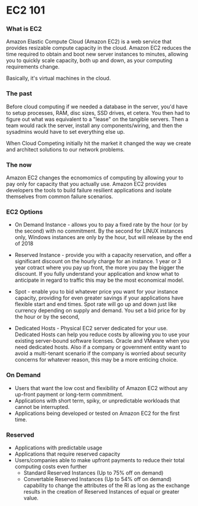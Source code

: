 # EC2 101
### What is EC2 
Amazon Elastic Compute Cloud (Amazon EC2) is a web service that provides resizable compute 
capacity in the cloud. Amazon EC2 reduces the time required to obtain and boot new server 
instances to minutes, allowing you to quickly scale capacity, both up and down, as your computing
requirements change.
 
Basically, it's virtual machines in the cloud.

### The past
Before cloud computing if we needed a database in the server, you'd have to setup processes, RAM,
 disc sizes, SSD drives, et cetera. You then had to figure out what was equivalent to a "lease" 
 on the tangible servers. Then a team would rack the server, install any components/wiring, and 
 then the sysadmins would have to set everything else up.
 
When Cloud Competing initially hit the market it changed the way we create and architect 
solutions to our network problems. 

### The now
Amazon EC2 changes the ecnomomics of computing by allowing your to pay only for capacity that you
 actually use. Amazon EC2 provides developers the tools to build failure resilient applications 
 and isolate themselves from common failure scenarios.
 
### EC2 Options
* On Demand Instance - allows you to pay a fixed rate by the hour (or by the second) with no 
commitment. 
By the second for LINUX instances only, Windows instances are only by the hour, but will release 
by the end of 2018

* Reserved Instance - provide you with a capacity reservation, and offer a significant discount on 
the hourly charge for an instance. 1 year or 3 year cotract where you pay up front, the more you 
pay the bigger the discount. If you fully understand your application and know what to anticipate in regard to traffic this may be the most economical
 model.

* Spot - enable you to bid whatever price you want for your instance capacity, providing for even
 greater savings if your applications have flexible start and end times. Spot rate will go up and
  down just like currency depending on supply and demand. You set a bid price for by the hour or 
  by the second, 

* Dedicated Hosts - Physical EC2 server dedicated for your use. Dedicated Hosts can help you 
reduce costs by allowing you to use your existing server-bound software licenses. Oracle and 
VMware when you need dedicated hosts. Also if a company or government entity want to avoid a 
multi-tenant scenario if the company is worried about security concerns for whatever reason, this
 may be a more enticing choice.
   
### On Demand
* Users that want the low cost and flexibility of Amazon EC2 without any up-front payment or 
long-term commitment.
* Applications with short term, spiky, or unpredictable workloads that cannot be interrupted.
* Applications being developed or tested on Amazon EC2 for the first time.

### Reserved
* Applications with predictable usage
* Applications that require reserved capacity
* Users/companies able to make upfront payments to reduce their total computing costs even further
    * Standard Reserved Instances (Up to 75% off on demand)
    * Convertable Reserved Instances (Up to 54% off on demand) capability to change the 
    attributes of the RI as long as the exchange results in the creation of Reserved Instances of
     equal or greater value.
####